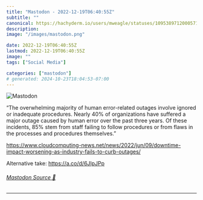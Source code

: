 ```yaml
---
title: "Mastodon - 2022-12-19T06:40:55Z"
subtitle: ""
canonical: https://hachyderm.io/users/mweagle/statuses/109538971200057106
description:
image: "/images/mastodon.png"

date: 2022-12-19T06:40:55Z
lastmod: 2022-12-19T06:40:55Z
image: ""
tags: ["Social Media"]

categories: ["mastodon"]
# generated: 2024-10-23T18:04:53-07:00
---
```

![Mastodon](/images/mastodon.png)

<p>“The overwhelming majority of human error-related outages involve ignored or inadequate procedures. Nearly 40% of organizations have suffered a major outage caused by human error over the past three years. Of these incidents, 85% stem from staff failing to follow procedures or from flaws in the processes and procedures themselves.”</p><p><a href="https://www.cloudcomputing-news.net/news/2022/jun/09/downtime-impact-worsening-as-industry-fails-to-curb-outages/" target="_blank" rel="nofollow noopener noreferrer" translate="no"><span class="invisible">https://www.</span><span class="ellipsis">cloudcomputing-news.net/news/2</span><span class="invisible">022/jun/09/downtime-impact-worsening-as-industry-fails-to-curb-outages/</span></a></p><p>Alternative take: <a href="https://a.co/d/6JlpJPp" target="_blank" rel="nofollow noopener noreferrer" translate="no"><span class="invisible">https://</span><span class="">a.co/d/6JlpJPp</span><span class="invisible"></span></a></p>


###### [Mastodon Source 🐘](https://hachyderm.io/@mweagle/109538971200057106)

___

